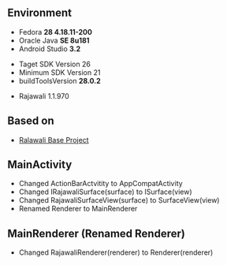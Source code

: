 ## Environment
* Fedora **28 4.18.11-200**
* Oracle Java **SE 8u181**
* Android Studio **3.2**
 - Taget SDK Version 26
 - Minimum SDK Version 21
 - buildToolsVersion **28.0.2**
* Rajawali 1.1.970

## Based on
* [Ralawali Base Project](http://www.clintonmedbery.com/basic-rajawali3d-tutorial-for-android/)

## MainActivity
* Changed ActionBarActvitity to AppCompatActivity
* Changed IRajawaliSurface(surface) to ISurface(view)
* Changed RajawaliSurfaceView(surface) to SurfaceView(view)
* Renamed Renderer to MainRenderer

## MainRenderer (Renamed Renderer)
* Changed RajawaliRenderer(renderer) to Renderer(renderer)
